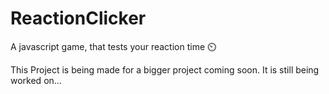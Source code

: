 # ReactionClicker
A javascript game, that tests your reaction time ⏲️

This Project is being made for a bigger project coming soon.
It is still being worked on...
